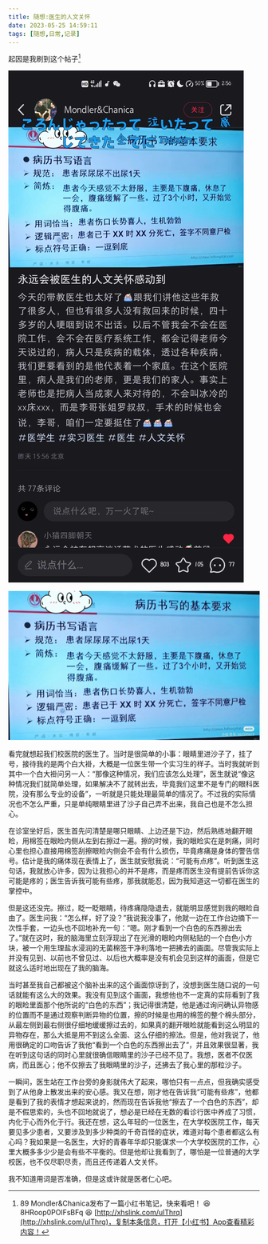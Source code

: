 ```yaml
---
title: 随想:医生的人文关怀
date: 2023-05-25 14:59:11
tags: [随想,日常,记录]
---
```


起因是我刷到这个帖子[^1]

![](./随想-医生的人文关怀_2023-05-25-/postclip.jpg)

![](./随想-医生的人文关怀_2023-05-25-/postimg.jpg)

看完就想起我们校医院的医生了。当时是很简单的小事：眼睛里进沙子了，挂了号，接待我的是两个白大褂，大概是一位医生带一个实习生的样子。当时我就听到其中一个白大褂问另一人：“那像这种情况，我们应该怎么处理”，医生就说“像这种情况我们就简单处理，如果解决不了就转出去，毕竟我们这里不是专门的眼科医院，没有那么专业的设备”，一听就是只能处理最简单的情况了。不过我的实际情况也不怎么严重，只是单纯眼睛里进了沙子自己弄不出来，我自己也是不怎么担心。

在诊室坐好后，医生首先问清楚是哪只眼睛、上边还是下边，然后熟练地翻开眼睑，用棉签在眼睑内侧从左到右擦过一遍。擦的时候，我的眼睑实在是刺痛，同时心里也担心直接用棉签刮擦眼睑内侧会不会有什么损伤，毕竟疼痛是身体的警告信号。估计是我的痛体现在表情上了，医生就安慰我说：“可能有点疼”。听到医生这句话，我就放心许多，因为让我担心的并不是疼，而是疼而医生没有提前告诉你这可能是疼的；医生告诉我可能有些疼，那我就能忍，因为我知道这一切都在医生的掌控中。

但是这还没完。擦过，眨一眨眼睛，待疼痛隐隐退去，就能明显感觉到我的眼睑自由了。医生问我：“怎么样，好了没？”我说我没事了，他就一边在工作台边摘下一次性手套，一边头也不回地补充一句：“嗯。刚才看到一个白色的东西擦出去了。”就在这时，我的脑海里立刻浮现出了在光滑的眼睑内侧粘贴的一个白色小方块，被一个用生理盐水浸润的无菌棉签干净利落地一把拂去的画面。尽管我实际上并没有见到、以前也不曾见过、以后也大概率是没有机会见到这样的画面，但是它就这么适时地出现在了我的脑海。

当时甚至我自己都被这个脑补出来的这个画面惊讶到了，没想到医生随口说的一句话就能有这么大的效果。我没有见到这个画面，我想他也不一定真的实际看到了我的眼睑里面那个他所说的“白色的东西”；我记得很清楚，他是通过询问确认异物感的位置而不是通过观察判断异物的位置，擦的时候是也用的棉签的整个棉头部分，从最左侧到最右侧很仔细地缓缓擦过去的，如果真的翻开眼睑就能看到这么明显的异物存在，那么大抵是用不到这么全面、这么仔细的擦法。但是，他对我说了，他用很确定的口吻告诉了我他“看到一个白色的东西擦出去了”，并且效果很显著，我在听到这句话的同时心里就很确信眼睛里的沙子已经不见了。我想，医者不仅医病，而且医心；他不仅擦去了我眼睛里的沙子，还拂去了我心里的那粒沙子。

一瞬间，医生站在工作台旁的身影就伟大了起来，哪怕只有一点点，但我确实感受到了从他身上散发出来的安心感。我又在想，刚才他在告诉我“可能有些疼”，他都是看到了我的表情才想起来说的，然而现在告诉我他“擦去了一个白色的东西”，却是不假思索的，头也不回地就说了，想必是已经在无数的看诊行医中养成了习惯，内化于心而外化于行。我还在想，这么年轻的一位医生，在大学校医院工作，每天要见多少患者，又要涉及到多少种类的千奇百怪的症状，难道对每个患者都这么有心吗？我如果是一名医生，大好的青春年华却只能谋求一个大学校医院的工作，心里大概多多少少是会有些不平衡的。但是他却让我看到了，哪怕是一位普通的大学校医，也不仅尽职尽责，而且还传递着人文关怀。

我不知道用词是否准确，但是这或许就是医者仁心吧。

[^1]: 89 Mondler&Chanica发布了一篇小红书笔记，快来看吧！ 😆 8HRoop0POlFsBFq 😆 [http://xhslink.com/ulThrq](http://xhslink.com/ulThrq)，复制本条信息，打开【小红书】App查看精彩内容！
